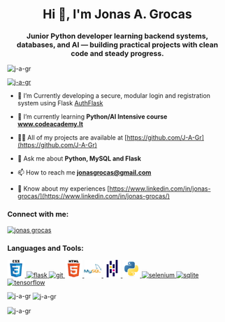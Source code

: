 <h1 align="center">Hi 👋, I'm Jonas A. Grocas</h1>
<h3 align="center">Junior Python developer learning backend systems, databases, and AI — building practical projects with clean code and steady progress.</h3>

<p align="left"> <img src="https://komarev.com/ghpvc/?username=j-a-gr&label=Profile%20views&color=0e75b6&style=flat" alt="j-a-gr" /> </p>

<p align="left"> <a href="https://github.com/ryo-ma/github-profile-trophy"><img src="https://github-profile-trophy.vercel.app/?username=j-a-gr" alt="j-a-gr" /></a> </p>

- 🔭 I’m Currently developing a secure, modular login and registration system using Flask [AuthFlask](https://github.com/J-A-Gr/5-16_AuthFlask_Project)

- 🌱 I’m currently learning **Python/AI Intensive course www.codeacademy.lt**

- 👨‍💻 All of my projects are available at [https://github.com/J-A-Gr](https://github.com/J-A-Gr)

- 💬 Ask me about **Python, MySQL and Flask**

- 📫 How to reach me **jonasgrocas@gmail.com**

- 📄 Know about my experiences [https://www.linkedin.com/in/jonas-grocas/](https://www.linkedin.com/in/jonas-grocas/)

<h3 align="left">Connect with me:</h3>
<p align="left">
<a href="https://linkedin.com/in/jonas-grocas" target="blank"><img align="center" src="https://raw.githubusercontent.com/rahuldkjain/github-profile-readme-generator/master/src/images/icons/Social/linked-in-alt.svg" alt="jonas grocas" height="30" width="40" /></a>
</p>

<h3 align="left">Languages and Tools:</h3>
<p align="left"> <a href="https://www.w3schools.com/css/" target="_blank" rel="noreferrer"> <img src="https://raw.githubusercontent.com/devicons/devicon/master/icons/css3/css3-original-wordmark.svg" alt="css3" width="40" height="40"/> </a> <a href="https://flask.palletsprojects.com/" target="_blank" rel="noreferrer"> <img src="https://static-00.iconduck.com/assets.00/flask-icon-399x512-v0hqbifs.png" alt="flask" width="40" height="40"/> </a> <a href="https://git-scm.com/" target="_blank" rel="noreferrer"> <img src="https://www.vectorlogo.zone/logos/git-scm/git-scm-icon.svg" alt="git" width="40" height="40"/> </a> <a href="https://www.w3.org/html/" target="_blank" rel="noreferrer"> <img src="https://raw.githubusercontent.com/devicons/devicon/master/icons/html5/html5-original-wordmark.svg" alt="html5" width="40" height="40"/> </a> <a href="https://www.mysql.com/" target="_blank" rel="noreferrer"> <img src="https://raw.githubusercontent.com/devicons/devicon/master/icons/mysql/mysql-original-wordmark.svg" alt="mysql" width="40" height="40"/> </a> <a href="https://pandas.pydata.org/" target="_blank" rel="noreferrer"> <img src="https://raw.githubusercontent.com/devicons/devicon/2ae2a900d2f041da66e950e4d48052658d850630/icons/pandas/pandas-original.svg" alt="pandas" width="40" height="40"/> </a> <a href="https://www.python.org" target="_blank" rel="noreferrer"> <img src="https://raw.githubusercontent.com/devicons/devicon/master/icons/python/python-original.svg" alt="python" width="40" height="40"/> </a> <a href="https://www.selenium.dev" target="_blank" rel="noreferrer"> <img src="https://raw.githubusercontent.com/detain/svg-logos/780f25886640cef088af994181646db2f6b1a3f8/svg/selenium-logo.svg" alt="selenium" width="40" height="40"/> </a> <a href="https://www.sqlite.org/" target="_blank" rel="noreferrer"> <img src="https://www.vectorlogo.zone/logos/sqlite/sqlite-icon.svg" alt="sqlite" width="40" height="40"/> </a> <a href="https://www.tensorflow.org" target="_blank" rel="noreferrer"> <img src="https://www.vectorlogo.zone/logos/tensorflow/tensorflow-icon.svg" alt="tensorflow" width="40" height="40"/> </a> </p>

<p><img align="left" src="https://github-readme-stats.vercel.app/api/top-langs?username=j-a-gr&show_icons=true&locale=en&layout=compact" alt="j-a-gr" /></p>

<p>&nbsp;<img align="center" src="https://github-readme-stats.vercel.app/api?username=j-a-gr&show_icons=true&locale=en" alt="j-a-gr" /></p>

<p><img align="center" src="https://github-readme-streak-stats.herokuapp.com/?user=j-a-gr&" alt="j-a-gr" /></p>
